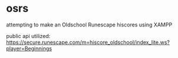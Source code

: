 # osrs

attempting to make an Oldschool Runescape hiscores using XAMPP 

public api utilized: https://secure.runescape.com/m=hiscore_oldschool/index_lite.ws?player=Beginnings
